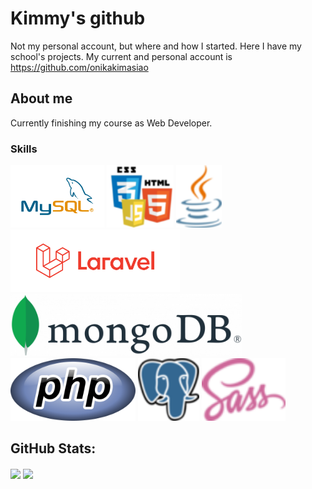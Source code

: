# Kimmy's github
Not my personal account, but where and how I started. Here I have my school's projects. 
My current and personal account is https://github.com/onikakimasiao


## About me
Currently finishing my course as Web Developer. 

### Skills
<img src="https://github.com/oasiao/oasiao/blob/main/images/MySQL-Logo.wine.png" height="100"/>
<img src="https://github.com/oasiao/oasiao/blob/main/images/html-js-css.png" height="100"/>
<img src="https://github.com/oasiao/oasiao/blob/main/images/java.png" height="100"/>
<img src="https://github.com/oasiao/oasiao/blob/main/images/logo_laravel.png" height="100"/>
<img src="https://github.com/oasiao/oasiao/blob/main/images/mongodb.png" height="100"/>
<img src="https://github.com/oasiao/oasiao/blob/main/images/php.png" height="100"/>
<img src="https://github.com/oasiao/oasiao/blob/main/images/psql.png" height="100"/>
<img src="https://github.com/oasiao/oasiao/blob/main/images/sass.png" height="100"/>

## GitHub Stats:
<img align="center" src="https://api.mygitstats.com/svg/74007996" height="150"/>
<img align="center" src="https://github-readme-stats.vercel.app/api?username=oasiao&show_icons=true&theme=dracula&hide_title=true&show_icons=true&count_private=true" height="150"/>
